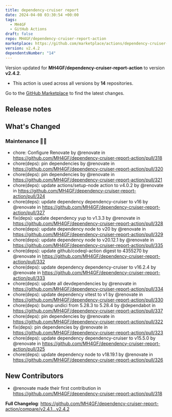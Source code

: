 ```yaml
---
title: dependency-cruiser report
date: 2024-04-08 03:30:54 +00:00
tags:
  - MH4GF
  - GitHub Actions
draft: false
repo: MH4GF/dependency-cruiser-report-action
marketplace: https://github.com/marketplace/actions/dependency-cruiser-report
version: v2.4.2
dependentsNumber: "14"
---
```



Version updated for **MH4GF/dependency-cruiser-report-action** to version **v2.4.2**.
- This action is used across all versions by **14** repositories.

Go to the [GitHub Marketplace](https://github.com/marketplace/actions/dependency-cruiser-report) to find the latest changes.

## Release notes

<!-- Release notes generated using configuration in .github/release.yml at v2.4.2 -->

## What's Changed
### Maintenance 👨‍💻
* chore: Configure Renovate by @renovate in https://github.com/MH4GF/dependency-cruiser-report-action/pull/318
* chore(deps): pin dependencies by @renovate in https://github.com/MH4GF/dependency-cruiser-report-action/pull/320
* chore(deps): pin dependencies by @renovate in https://github.com/MH4GF/dependency-cruiser-report-action/pull/321
* chore(deps): update actions/setup-node action to v4.0.2 by @renovate in https://github.com/MH4GF/dependency-cruiser-report-action/pull/324
* chore(deps): update dependency dependency-cruiser to v16 by @renovate in https://github.com/MH4GF/dependency-cruiser-report-action/pull/327
* fix(deps): update dependency yup to v1.3.3 by @renovate in https://github.com/MH4GF/dependency-cruiser-report-action/pull/328
* chore(deps): update dependency node to v20 by @renovate in https://github.com/MH4GF/dependency-cruiser-report-action/pull/329
* chore(deps): update dependency node to v20.12.1 by @renovate in https://github.com/MH4GF/dependency-cruiser-report-action/pull/335
* chore(deps): update github/codeql-action digest to 4355270 by @renovate in https://github.com/MH4GF/dependency-cruiser-report-action/pull/332
* chore(deps): update dependency dependency-cruiser to v16.2.4 by @renovate in https://github.com/MH4GF/dependency-cruiser-report-action/pull/333
* chore(deps): update all devdependencies by @renovate in https://github.com/MH4GF/dependency-cruiser-report-action/pull/334
* chore(deps): update dependency vitest to v1 by @renovate in https://github.com/MH4GF/dependency-cruiser-report-action/pull/330
* chore(deps): bump undici from 5.28.3 to 5.28.4 by @dependabot in https://github.com/MH4GF/dependency-cruiser-report-action/pull/337
* chore(deps): pin dependencies by @renovate in https://github.com/MH4GF/dependency-cruiser-report-action/pull/322
* fix(deps): pin dependencies by @renovate in https://github.com/MH4GF/dependency-cruiser-report-action/pull/323
* chore(deps): update dependency dependency-cruiser to v15.5.0 by @renovate in https://github.com/MH4GF/dependency-cruiser-report-action/pull/325
* chore(deps): update dependency node to v18.19.1 by @renovate in https://github.com/MH4GF/dependency-cruiser-report-action/pull/326

## New Contributors
* @renovate made their first contribution in https://github.com/MH4GF/dependency-cruiser-report-action/pull/318

**Full Changelog**: https://github.com/MH4GF/dependency-cruiser-report-action/compare/v2.4.1...v2.4.2
